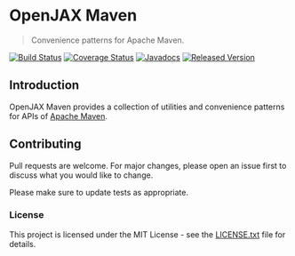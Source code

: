 # OpenJAX Maven

> Convenience patterns for Apache Maven.

[![Build Status](https://travis-ci.org/openjax/maven.png)](https://travis-ci.org/openjax/maven)
[![Coverage Status](https://coveralls.io/repos/github/openjax/maven/badge.svg)](https://coveralls.io/github/openjax/maven)
[![Javadocs](https://www.javadoc.io/badge/org.openjax/maven.svg)](https://www.javadoc.io/doc/org.openjax/maven)
[![Released Version](https://img.shields.io/maven-central/v/org.openjax/maven.svg)](https://mvnrepository.com/artifact/org.openjax/maven)

## Introduction

OpenJAX Maven provides a collection of utilities and convenience patterns for APIs of [Apache Maven][apache-maven].

## Contributing

Pull requests are welcome. For major changes, please open an issue first to discuss what you would like to change.

Please make sure to update tests as appropriate.

### License

This project is licensed under the MIT License - see the [LICENSE.txt](LICENSE.txt) file for details.

[apache-maven]: http://maven.apache.org
